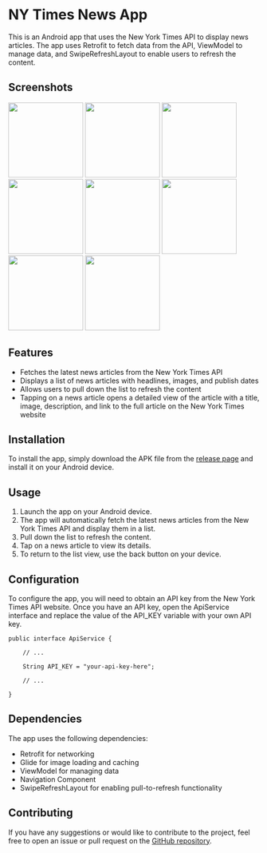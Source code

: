 # NY Times News App

This is an Android app that uses the New York Times API to display news articles. The app uses Retrofit to fetch data from the API, ViewModel to manage data, and SwipeRefreshLayout to enable users to refresh the content.


## Screenshots
<p float="left">
<img src="https://user-images.githubusercontent.com/60360836/219853252-9a4f7f06-3cd9-46d4-964d-a329ab4eb0c3.png" width="150px"/>
<img src="https://user-images.githubusercontent.com/60360836/219853257-ce45b5aa-85c9-4472-8b1f-4e62228ef8d7.png" width="150px"/>
<img src="https://user-images.githubusercontent.com/60360836/219853259-b9c9caa9-be81-4272-a7dc-713185220541.png" width="150px"/>
<img src="https://user-images.githubusercontent.com/60360836/219853261-1601c734-d0bc-42bf-bec8-c9211f671043.png" width="150px"/>
<img src="https://user-images.githubusercontent.com/60360836/219853262-93036fbe-6aa3-473f-9441-ab0f331b3073.png" width="150px"/>
<img src="https://user-images.githubusercontent.com/60360836/219853264-90f776f6-dc39-4ed3-bdbf-4bca4628f8b8.png" width="150px"/>
<img src="https://user-images.githubusercontent.com/60360836/219853267-274f618d-d73b-4a00-98fa-8f723f44fc4b.png" width="150px"/>
<img src="https://user-images.githubusercontent.com/60360836/219853269-4657d93a-7b7e-4ded-b7fb-1c128a1611db.png" width="150px"/>
</p>

## Features

- Fetches the latest news articles from the New York Times API
- Displays a list of news articles with headlines, images, and publish dates
- Allows users to pull down the list to refresh the content
- Tapping on a news article opens a detailed view of the article with a title, image, description, and link to the full article on the New York Times website


## Installation
To install the app, simply download the APK file from the [release page](https://google.com) and install it on your Android device.

## Usage

1. Launch the app on your Android device.
2. The app will automatically fetch the latest news articles from the New York Times API and display them in a list.
3. Pull down the list to refresh the content.
4. Tap on a news article to view its details.
5. To return to the list view, use the back button on your device.


## Configuration

To configure the app, you will need to obtain an API key from the New York Times API website. Once you have an API key, open the ApiService interface and replace the value of the API_KEY variable with your own API key.

`````
public interface ApiService {

    // ...

    String API_KEY = "your-api-key-here";

    // ...

}
`````


## Dependencies

The app uses the following dependencies:

- Retrofit for networking
- Glide for image loading and caching
- ViewModel for managing data
- Navigation Component
- SwipeRefreshLayout for enabling pull-to-refresh functionality


## Contributing

If you have any suggestions or would like to contribute to the project, feel free to open an issue or pull request on the [GitHub repository](https://github.com/JamesHardey/NewsAppllication/issues).




